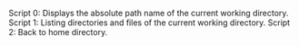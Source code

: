 Script 0:  Displays the absolute path name of the current working directory.
Script 1:  Listing directories and files of the current working directory.
Script 2:  Back to home directory.
